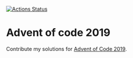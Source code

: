 [![Actions Status](https://github.com/dbgeek/aoc_2019/workflows/AOC%202019%20CI/badge.svg)](https://github.com/dbgeek/aoc_2019/actions)

# Advent of code 2019

Contribute my solutions for [Advent of Code 2019](https://adventofcode.com).
